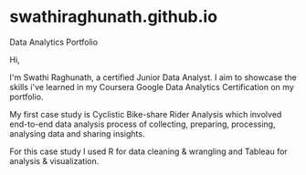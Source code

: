 # swathiraghunath.github.io
Data Analytics Portfolio

Hi,

I'm Swathi Raghunath, a certified Junior Data Analyst. I aim to showcase the skills i've learned in my Coursera Google Data Analytics Certification on my portfolio.

My first case study is Cyclistic Bike-share Rider Analysis which involved end-to-end data analysis process of collecting, preparing, processing, analysing data and sharing insights.

For this case study I used R for data cleaning & wrangling and Tableau for analysis & visualization.
